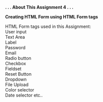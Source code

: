 <b> . . . About This Assignment 4 . . . </b> <br>

<b>Creating HTML Form using HTML Form tags</b> <br>

HTML Form tags used in this Assignment: <br>
User input  <br>
Text Area <br>
Label <br>
Password<br>
Email <br>
Radio button <br>
Checkbox <br>
Fieldset <br>
Reset Button <br>
Dropdown <br>
File Upload <br>
Color selector <br>
Date selector etc..
